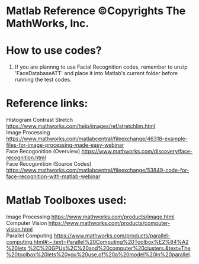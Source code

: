 # Matlab Reference ©Copyrights The MathWorks, Inc.
# How to use codes?
1. If you are plannng to use Facial Recognition codes, remember to unzip 'FaceDatabaseATT' and place it into Matlab's current folder before running the test codes.
# Reference links:
Histogram Contrast Stretch https://www.mathworks.com/help/images/ref/stretchlim.html                                               
Image Processing https://www.mathworks.com/matlabcentral/fileexchange/46318-example-files-for-image-processing-made-easy-webinar                                 
Face Recogonition (Overview) https://www.mathworks.com/discovery/face-recognition.html                                          
Face Recogonition (Source Codes) https://www.mathworks.com/matlabcentral/fileexchange/53849-code-for-face-recognition-with-matlab-webinar                            
# Matlab Toolboxes used:
Image Processing https://www.mathworks.com/products/image.html                                       
Computer Vision https://www.mathworks.com/products/computer-vision.html                                             
Parallel Computing https://www.mathworks.com/products/parallel-computing.html#:~:text=Parallel%20Computing%20Toolbox%E2%84%A2%20lets,%2C%20GPUs%2C%20and%20computer%20clusters.&text=The%20toolbox%20lets%20you%20use,of%20a%20model%20in%20parallel.

